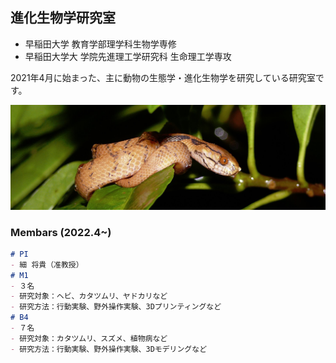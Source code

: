 ## 進化生物学研究室

- 早稲田大学 教育学部理学科生物学専修
- 早稲田大学大 学院先進理工学研究科 生命理工学専攻

2021年4月に始まった、主に動物の生態学・進化生物学を研究している研究室です。


![This is an image](https://github.com/Hoso-lab/Hoso-lab.github.io/blob/edf2e53748dad7b9df11bf01684aac27b5b1b4d9/docs/2018-01-31%2016.03.18.jpg)


### Membars (2022.4~)
```markdown
# PI
- 細 将貴（准教授）
# M1
- ３名
- 研究対象：ヘビ、カタツムリ、ヤドカリなど
- 研究方法：行動実験、野外操作実験、3Dプリンティングなど
# B4
- ７名
- 研究対象：カタツムリ、スズメ、植物病など
- 研究方法：行動実験、野外操作実験、3Dモデリングなど
```
